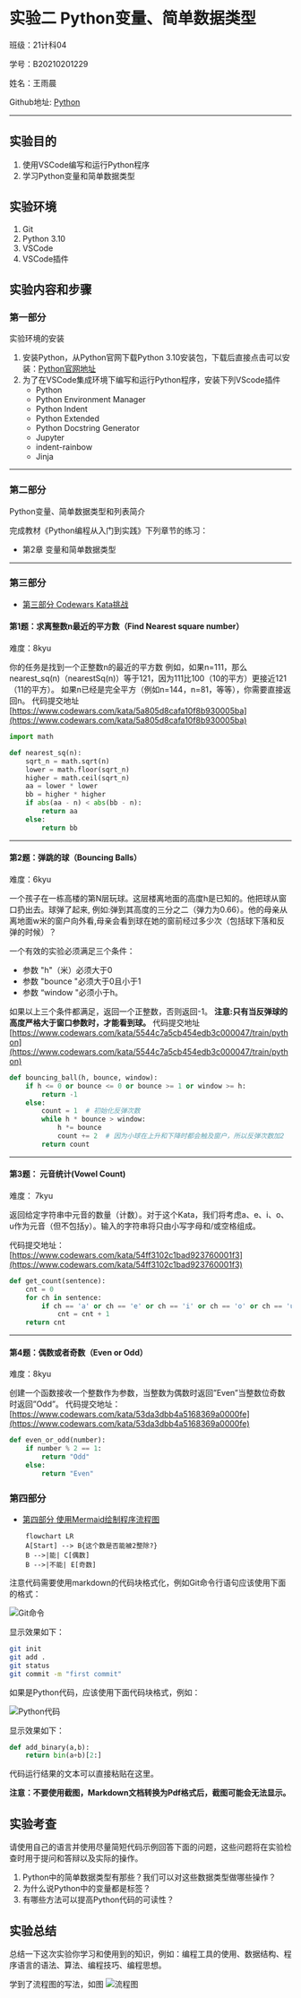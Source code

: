 # 实验二 Python变量、简单数据类型

班级：21计科04

学号：B20210201229

姓名：王雨晨

Github地址: [Python](https://github.com/wycIT/Python)

---

## 实验目的

1. 使用VSCode编写和运行Python程序
2. 学习Python变量和简单数据类型

## 实验环境

1. Git
2. Python 3.10
3. VSCode
4. VSCode插件

## 实验内容和步骤

### 第一部分

实验环境的安装

1. 安装Python，从Python官网下载Python 3.10安装包，下载后直接点击可以安装：[Python官网地址](https://www.python.org/downloads/)
2. 为了在VSCode集成环境下编写和运行Python程序，安装下列VScode插件
   - Python
   - Python Environment Manager
   - Python Indent
   - Python Extended
   - Python Docstring Generator
   - Jupyter
   - indent-rainbow
   - Jinja

---


### 第二部分

Python变量、简单数据类型和列表简介

完成教材《Python编程从入门到实践》下列章节的练习：

- 第2章 变量和简单数据类型

---

### 第三部分

- [第三部分 Codewars Kata挑战](#第三部分)

#### 第1题：求离整数n最近的平方数（Find Nearest square number）

难度：8kyu

你的任务是找到一个正整数n的最近的平方数
例如，如果n=111，那么nearest_sq(n)（nearestSq(n)）等于121，因为111比100（10的平方）更接近121（11的平方）。
如果n已经是完全平方（例如n=144，n=81，等等），你需要直接返回n。
代码提交地址
[https://www.codewars.com/kata/5a805d8cafa10f8b930005ba](https://www.codewars.com/kata/5a805d8cafa10f8b930005ba)

```python
import math

def nearest_sq(n):
    sqrt_n = math.sqrt(n)
    lower = math.floor(sqrt_n)
    higher = math.ceil(sqrt_n)
    aa = lower * lower
    bb = higher * higher
    if abs(aa - n) < abs(bb - n):
        return aa
    else:
        return bb
```

---

#### 第2题：弹跳的球（Bouncing Balls）

难度：6kyu

一个孩子在一栋高楼的第N层玩球。这层楼离地面的高度h是已知的。他把球从窗口扔出去。球弹了起来,  例如:弹到其高度的三分之二（弹力为0.66）。他的母亲从离地面w米的窗户向外看,母亲会看到球在她的窗前经过多少次（包括球下落和反弹的时候）？

一个有效的实验必须满足三个条件：

- 参数 "h"（米）必须大于0
- 参数 "bounce "必须大于0且小于1
- 参数 “window "必须小于h。

如果以上三个条件都满足，返回一个正整数，否则返回-1。
**注意:只有当反弹球的高度严格大于窗口参数时，才能看到球。**
代码提交地址
[https://www.codewars.com/kata/5544c7a5cb454edb3c000047/train/python](https://www.codewars.com/kata/5544c7a5cb454edb3c000047/train/python)

```python
def bouncing_ball(h, bounce, window):
    if h <= 0 or bounce <= 0 or bounce >= 1 or window >= h:
        return -1
    else:
        count = 1  # 初始化反弹次数
        while h * bounce > window:
            h *= bounce
            count += 2  # 因为小球在上升和下降时都会触及窗户，所以反弹次数加2
        return count
```

---

#### 第3题： 元音统计(Vowel Count)

难度： 7kyu

返回给定字符串中元音的数量（计数）。对于这个Kata，我们将考虑a、e、i、o、u作为元音（但不包括y）。输入的字符串将只由小写字母和/或空格组成。

代码提交地址：
[https://www.codewars.com/kata/54ff3102c1bad923760001f3](https://www.codewars.com/kata/54ff3102c1bad923760001f3)

```python
def get_count(sentence):
    cnt = 0
    for ch in sentence:
        if ch == 'a' or ch == 'e' or ch == 'i' or ch == 'o' or ch == 'u':
            cnt = cnt + 1
    return cnt
```

---

#### 第4题：偶数或者奇数（Even or Odd）

难度：8kyu

创建一个函数接收一个整数作为参数，当整数为偶数时返回”Even”当整数位奇数时返回”Odd”。
代码提交地址：
[https://www.codewars.com/kata/53da3dbb4a5168369a0000fe](https://www.codewars.com/kata/53da3dbb4a5168369a0000fe)

```python
def even_or_odd(number):
    if number % 2 == 1:
        return "Odd"
    else:
        return "Even"
```

### 第四部分

- [第四部分 使用Mermaid绘制程序流程图](#第四部分)

```mermaid
    flowchart LR
    A[Start] --> B{这个数是否能被2整除?}
    B -->|能| C[偶数]
    B -->|不能| E[奇数]
```

注意代码需要使用markdown的代码块格式化，例如Git命令行语句应该使用下面的格式：

![Git命令](images/a.png)

显示效果如下：

```bash
git init
git add .
git status
git commit -m "first commit"
```

如果是Python代码，应该使用下面代码块格式，例如：

![Python代码](images/c.png)

显示效果如下：

```python
def add_binary(a,b):
    return bin(a+b)[2:]
```

代码运行结果的文本可以直接粘贴在这里。

**注意：不要使用截图，Markdown文档转换为Pdf格式后，截图可能会无法显示。**

## 实验考查

请使用自己的语言并使用尽量简短代码示例回答下面的问题，这些问题将在实验检查时用于提问和答辩以及实际的操作。

1. Python中的简单数据类型有那些？我们可以对这些数据类型做哪些操作？
2. 为什么说Python中的变量都是标签？
3. 有哪些方法可以提高Python代码的可读性？

## 实验总结

总结一下这次实验你学习和使用到的知识，例如：编程工具的使用、数据结构、程序语言的语法、算法、编程技巧、编程思想。

学到了流程图的写法，如图
![流程图](images/d.png)
